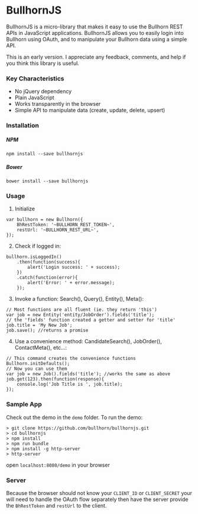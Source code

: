# BullhornJS

BullhornJS is a micro-library that makes it easy to use the Bullhorn REST APIs in JavaScript applications.
BullhornJS allows you to easily login into Bullhorn using OAuth, and to manipulate your Bullhorn data using a simple
API.

This is an early version. I appreciate any feedback, comments, and help if you think this library is useful.

### Key Characteristics

- No jQuery dependency
- Plain JavaScript
- Works transparently in the browser
- Simple API to manipulate data (create, update, delete, upsert)

### Installation

##### NPM

    npm install --save bullhornjs

##### Bower

    bower install --save bullhornjs

### Usage

1. Initialize
```
var bullhorn = new Bullhorn({
    BhRestToken: '~BULLHORN_REST_TOKEN~',
    restUrl: '~BULLHORN_REST_URL~',
});
```

2. Check if logged in:
```
bullhorn.isLoggedIn()
    .then(function(success){
        alert('Login success: ' + success);
    })
    .catch(function(error){
        alert('Error: ' + error.message);
    });
```

3. Invoke a function: Search(), Query(), Entity(), Meta():
```
// Most functions are all fluent (ie. they return 'this')
var job = new Entity('entity/JobOrder').fields('title');
// the 'fields' function created a getter and setter for 'title'
job.title = 'My New Job';
job.save(); //returns a promise
```

4. Use a convenience method: CandidateSearch(), JobOrder(), ContactMeta(), etc...:
```
// This command creates the convenience functions
Bullhorn.initDefaults();
// Now you can use them
var job = new Job().fields('title'); //works the same as above
job.get(123).then(function(response){
    console.log('Job Title is ', job.title);
});
```

### Sample App

Check out the demo in the `demo` folder. To run the demo:

```
> git clone https://github.com/bullhorn/bullhornjs.git
> cd bullhornjs
> npm install
> npm run bundle
> npm install -g http-server
> http-server
```

open `localhost:8080/demo` in your browser

### Server

Because the browser should not know your `CLIENT_ID` or `CLIENT_SECRET` your will need to handle the OAuth flow separately then have the server provide the `BhRestToken` and `restUrl` to the client.
